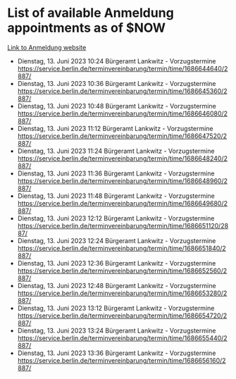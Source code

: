 # List of available Anmeldung appointments as of $NOW
[Link to Anmeldung website](https://service.berlin.de/terminvereinbarung/termin/tag.php?termin=1&anliegen[]=120686&dienstleisterlist=122210,122217,327316,122219,327312,122227,327314,122231,327346,122243,327348,122254,122252,329742,122260,329745,122262,329748,122271,327278,122273,327274,122277,327276,330436,122280,327294,122282,327290,122284,327292,122291,327270,122285,327266,122286,327264,122296,327268,150230,329760,122297,327286,122294,327284,122312,329763,122314,329775,122304,327330,122311,327334,122309,327332,317869,122281,327352,122279,329772,122283,122276,327324,122274,327326,122267,329766,122246,327318,122251,327320,122257,327322,122208,327298,122226,327300&herkunft=http%3A%2F%2Fservice.berlin.de%2Fdienstleistung%2F120686%2F)
- Dienstag, 13. Juni 2023 10:24 Bürgeramt Lankwitz - Vorzugstermine https://service.berlin.de/terminvereinbarung/termin/time/1686644640/2887/
- Dienstag, 13. Juni 2023 10:36 Bürgeramt Lankwitz - Vorzugstermine https://service.berlin.de/terminvereinbarung/termin/time/1686645360/2887/
- Dienstag, 13. Juni 2023 10:48 Bürgeramt Lankwitz - Vorzugstermine https://service.berlin.de/terminvereinbarung/termin/time/1686646080/2887/
- Dienstag, 13. Juni 2023 11:12 Bürgeramt Lankwitz - Vorzugstermine https://service.berlin.de/terminvereinbarung/termin/time/1686647520/2887/
- Dienstag, 13. Juni 2023 11:24 Bürgeramt Lankwitz - Vorzugstermine https://service.berlin.de/terminvereinbarung/termin/time/1686648240/2887/
- Dienstag, 13. Juni 2023 11:36 Bürgeramt Lankwitz - Vorzugstermine https://service.berlin.de/terminvereinbarung/termin/time/1686648960/2887/
- Dienstag, 13. Juni 2023 11:48 Bürgeramt Lankwitz - Vorzugstermine https://service.berlin.de/terminvereinbarung/termin/time/1686649680/2887/
- Dienstag, 13. Juni 2023 12:12 Bürgeramt Lankwitz - Vorzugstermine https://service.berlin.de/terminvereinbarung/termin/time/1686651120/2887/
- Dienstag, 13. Juni 2023 12:24 Bürgeramt Lankwitz - Vorzugstermine https://service.berlin.de/terminvereinbarung/termin/time/1686651840/2887/
- Dienstag, 13. Juni 2023 12:36 Bürgeramt Lankwitz - Vorzugstermine https://service.berlin.de/terminvereinbarung/termin/time/1686652560/2887/
- Dienstag, 13. Juni 2023 12:48 Bürgeramt Lankwitz - Vorzugstermine https://service.berlin.de/terminvereinbarung/termin/time/1686653280/2887/
- Dienstag, 13. Juni 2023 13:12 Bürgeramt Lankwitz - Vorzugstermine https://service.berlin.de/terminvereinbarung/termin/time/1686654720/2887/
- Dienstag, 13. Juni 2023 13:24 Bürgeramt Lankwitz - Vorzugstermine https://service.berlin.de/terminvereinbarung/termin/time/1686655440/2887/
- Dienstag, 13. Juni 2023 13:36 Bürgeramt Lankwitz - Vorzugstermine https://service.berlin.de/terminvereinbarung/termin/time/1686656160/2887/
